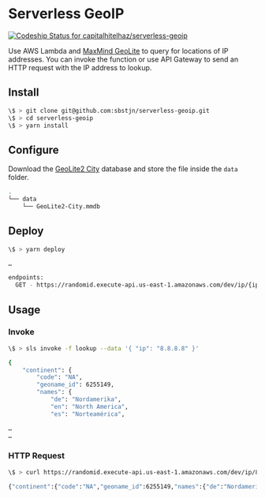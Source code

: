 # Serverless GeoIP

[![Codeship Status for capitalhitelhaz/serverless-geoip](https://app.codeship.com/projects/399a59e0-d156-0137-e549-7a3d993b42a3/status?branch=master)](https://app.codeship.com/projects/369439)

Use AWS Lambda and [MaxMind GeoLite](http://dev.maxmind.com/geoip/geoip2/geolite2/) to query for locations of IP addresses. You can invoke the function or use API Gateway to send an HTTP request with the IP address to lookup.

## Install

```bash
\$ > git clone git@github.com:sbstjn/serverless-geoip.git
\$ > cd serverless-geoip
\$ > yarn install
```

## Configure

Download the [GeoLite2 City](http://dev.maxmind.com/geoip/geoip2/geolite2/) database and store the file inside the `data` folder.

```bash
.
└── data
    └── GeoLite2-City.mmdb
```

## Deploy

```bash
\$ > yarn deploy

…

endpoints:
  GET - https://randomid.execute-api.us-east-1.amazonaws.com/dev/ip/{ip}
```

## Usage

### Invoke

```bash
\$ > sls invoke -f lookup --data '{ "ip": "8.8.8.8" }'

{
    "continent": {
        "code": "NA",
        "geoname_id": 6255149,
        "names": {
            "de": "Nordamerika",
            "en": "North America",
            "es": "Norteamérica",

…
…
```

### HTTP Request

```bash
\$ > curl https://randomid.execute-api.us-east-1.amazonaws.com/dev/ip/8.8.8.8

{"continent":{"code":"NA","geoname_id":6255149,"names":{"de":"Nordamerika","en":"North America", …
```
